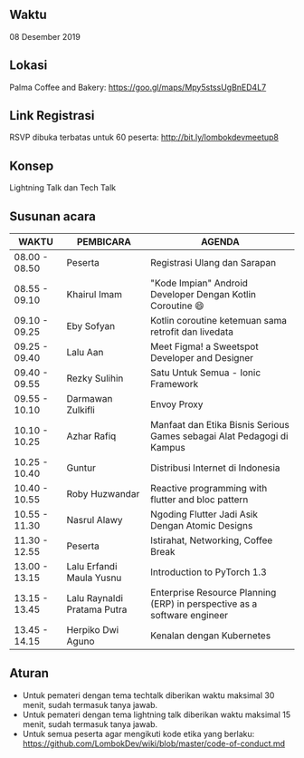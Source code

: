 ## Waktu
08 Desember 2019
## Lokasi
Palma Coffee and Bakery: https://goo.gl/maps/Mpy5stssUgBnED4L7
## Link Registrasi
RSVP dibuka terbatas untuk 60 peserta: http://bit.ly/lombokdevmeetup8

## Konsep
Lightning Talk dan Tech Talk
## Susunan acara
| WAKTU         | PEMBICARA                | AGENDA                                                                   |
|---------------|--------------------------|--------------------------------------------------------------------------| 
| 08.00 - 08.50   | Peserta                  | Registrasi Ulang dan Sarapan                                             |
| 08.55 - 09.10   | Khairul Imam             | "Kode Impian" Android Developer Dengan Kotlin Coroutine 😄               |
| 09.10 - 09.25   | Eby Sofyan               | Kotlin coroutine ketemuan sama retrofit dan livedata                     |
| 09.25 - 09.40   | Lalu Aan                 | Meet Figma! a Sweetspot Developer and Designer                           |
| 09.40 - 09.55   | Rezky Sulihin            | Satu Untuk Semua - Ionic Framework                                       |
| 09.55 - 10.10   | Darmawan Zulkifli        | Envoy Proxy                                                              |
| 10.10 - 10.25   | Azhar Rafiq              | Manfaat dan Etika Bisnis Serious Games sebagai Alat Pedagogi di Kampus   |
| 10.25 - 10.40   | Guntur                   | Distribusi Internet di Indonesia                                         |
| 10.40 - 10.55   | Roby Huzwandar           | Reactive programming with flutter and bloc pattern                       |
| 10.55 - 11.30   | Nasrul Alawy             | Ngoding Flutter Jadi Asik Dengan Atomic Designs                          |
| 11.30 - 12.55   | Peserta                  | Istirahat, Networking, Coffee Break                                      |
| 13.00 - 13.15   | Lalu Erfandi Maula Yusnu | Introduction to PyTorch 1.3                                              |
| 13.15 - 13.45   | Lalu Raynaldi Pratama Putra            | Enterprise Resource Planning (ERP) in perspective as a software engineer |
| 13.45 - 14.15   | Herpiko Dwi Aguno        | Kenalan dengan Kubernetes                                                |

## Aturan
- Untuk pemateri dengan tema techtalk diberikan waktu maksimal 30 menit, sudah termasuk tanya jawab.
- Untuk pemateri dengan tema lightning talk diberikan waktu maksimal 15 menit, sudah termasuk tanya jawab.
- Untuk semua peserta agar mengikuti kode etika yang berlaku: https://github.com/LombokDev/wiki/blob/master/code-of-conduct.md
